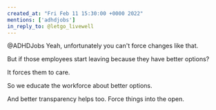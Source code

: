```yaml
---
created_at: "Fri Feb 11 15:30:00 +0000 2022"
mentions: ['adhdjobs']
in_reply_to: @letgo_livewell
---
```


@ADHDJobs Yeah, unfortunately you can't force changes like that.

But if those employees start leaving because they have better options?

It forces them to care. 

So we educate the workforce about better options.

And better transparency helps too. Force things into the open.